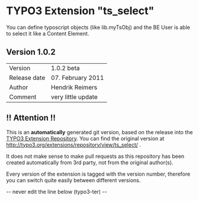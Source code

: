 # TYPO3 Extension "ts_select"
You can define typoscript objects (like lib.myTsObj)
and the BE User is able to select it like a Content Element.

## Version 1.0.2




<table>
	<tr><td>Version</td><td>1.0.2 beta</td></tr>
	<tr><td>Release date</td><td>07. February 2011</td></tr>
	<tr><td>Author</td><td>Hendrik Reimers</td></tr>
	<tr><td>Comment</td><td>very little update</td></tr>
</table>

## !! Attention !!
This is an **automatically** generated git version, based on the release into the [TYPO3 Extension Repository](http://www.typo3.org/extensions/).
You can find the original version at http://typo3.org/extensions/repository/view/ts_select/ .

It does not make sense to make pull requests as this repository has been created automatically from 3rd party, not from the original author(s).

Every version of the extension is tagged with the version number, therefore you can switch quite easily between different versions.


-- never edit the line below (typo3-ter) --